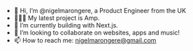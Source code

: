 - 👋 Hi, I’m @nigelmarongere, a Product Engineer from the UK
- 👨🏽‍💻 My latest project is Amp.
- 🌱 I’m currently building with Next.js.
- 💞️ I’m looking to collaborate on websites, apps and music!
- 📫 How to reach me: nigelmarongere@gmail.com

<!---
nigelmarongere/nigelmarongere is a ✨ special ✨ repository because its `README.md` (this file) appears on your GitHub profile.
You can click the Preview link to take a look at your changes.
--->
